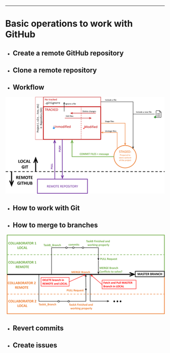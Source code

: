 ---
# Basic operations to work with GitHub 


 *  ## Create a remote GitHub repository
 *  ## Clone a remote repository 
 *  ## Workflow
   
![](/figures/GHStates.png)

  * ## How to work with Git
  * ## How to merge to branches
   
 ![](/figures/WorkFlowGit.png)
 
  * ## Revert commits 
  * ## Create issues
